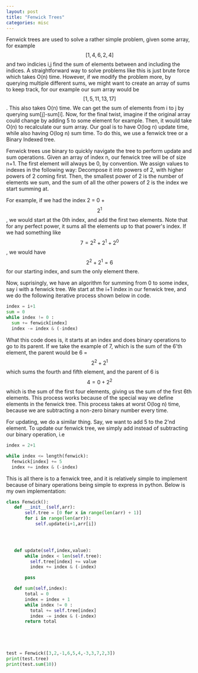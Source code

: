 ```yaml
---
layout: post
title: "Fenwick Trees"
categories: misc
---
```


Fenwick trees are used to solve a rather simple problem, given some array, for example $$[1 ,4 , 6, 2, 4]$$ and two indicies i,j 
find the sum of elements between and including the indices. A straightforward way to solve problems like this is just brute force which takes O(n)
time. However, if we modify the problem more, by querying multiple different sums, we might want to create an array of sums to keep track,
for our example our sum array would be $$[1,5,11,13,17]$$. This also takes O(n) time. We can get the sum of elements from i to j by querying sum[j]-sum[i].
Now, for the final twist, imagine if the original array could change by adding 5 to some element for example. Then, it would take O(n)
to recalculate our sum array. Our goal is to have O(log n) update time, while also having O(log n) sum time. To do this, we use a fenwick tree or a Binary Indexed tree.



  Fenwick trees use binary to quickly navigate the tree to perform update and sum operations. Given an array of index n, our fenwick tree will be of size n+1.
The first element will always be 0, by convention. We assign values to indexes in the following way: Decompose it into powers of 2, with higher powers of 2
coming first. Then, the smallest power of 2 is the number of elements we sum, and the sum of all the other powers of 2 is the index we start summing at.

  For example, if we had the index 2 = 0 + $$2^1$$, we would start at the 0th index, and add the first two elements. Note that for any perfect power,
it sums all the elements up to that power's index. If we had something like $$ 7 = 2^2 + 2^1 + 2^0$$, we would have $$2^2+2^1 = 6$$ for our starting index, and sum the only element there.


  Now, suprisingly, we have an algorithm for summing from 0 to some index, say i with a fenwick tree. We start at the i+1 index in our fenwick tree, and we do the following
iterative process shown below in code.

```python
index = i+1
sum = 0 
while index != 0 :
  sum += fenwick[index]
  index -= index & (-index)
```
What this code does is, it starts at an index and does binary operations to go to its parent. If we take the example of 7, which is the sum of the 6'th element,
the parent would be 6 = $$2^2 + 2^1$$ which sums the fourth and fifth element, and the parent of 6 is $$4 = 0+ 2^2$$ which is the sum of the first four elements, giving us the sum of the first 6th elements.
This process works because of the special way we define elements in the fenwick tree. This process takes at worst O(log n) time, because we are
subtracting a non-zero binary number every time.
 
 For updating, we do a similar thing. Say, we want to add 5 to the 2'nd element. To update our fenwick tree, we simply add instead of subtracting
 our binary operation, i.e
 
```python
index = 2+1

while index <= length(fenwick):
  fenwick[index] += 5
  index += index & (-index)
 ```
 This is all there is to a fenwick tree, and it is relatively simple to implement because of binary operations being simple to express in python.
 Below is my own implementation:
 
 ```python
 class Fenwick():
    def __init__(self,arr):
        self.tree = [0 for x in range(len(arr) + 1)]
        for i in range(len(arr)):
            self.update(i+1,arr[i])
            



    def update(self,index,value):
        while index < len(self.tree):
          self.tree[index] += value
          index += index & (-index)

        pass

    def sum(self,index):
        total = 0
        index = index + 1
        while index != 0 :
          total += self.tree[index]
          index -= index & (-index)
        return total




          
test = Fenwick([3,2,-1,6,5,4,-3,3,7,2,3])
print(test.tree)
print(test.sum(10))
```
 
